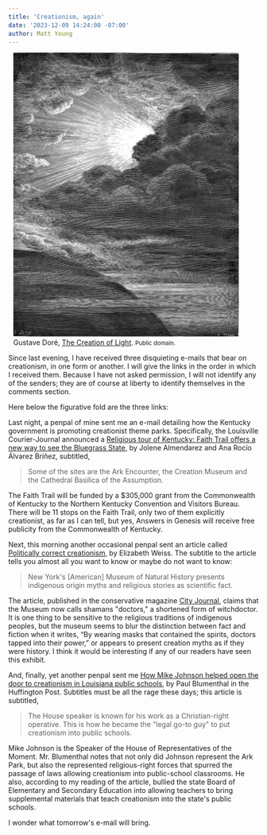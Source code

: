 ```yaml
---
title: 'Creationism, again'
date: '2023-12-09 14:24:00 -07:00'
author: Matt Young
---
```


<figure class="on-the-left-side" style="margin-top: 10px; margin-right: 40px; margin-bottom: 10px; margin-left: 10px;">
<img src="/uploads/2023/Dore_Light_Etching_600.jpg" alt="Etching"/>
<figcaption>Gustave Doré, <a href="https://en.wikipedia.org/wiki/File:Creation_of_Light.png">The Creation of Light</a>. <small>Public domain.</small>
</figcaption>
</figure>

Since last evening, I have received three disquieting e-mails that bear on creationism, in one form or another. I will give the links in the order in which I received them. Because I have not asked permission, I will not identify any of the senders; they are of course at liberty to identify themselves in the comments section.

Here below the figurative fold are the three links:

<!--more-->

Last night, a penpal of mine sent me an e-mail detailing how the Kentucky government is promoting creationist theme parks. Specifically, the Louisville Courier-Journal announced a <a href="https://www.courier-journal.com/story/entertainment/2023/12/08/ark-encounter-kentucky-faith-trail/71849424007/">Religious tour of Kentucky: Faith Trail offers a new way to see the Bluegrass State</a>, by Jolene Almendarez and Ana Rocío Álvarez Bríñez, subtitled, 

<blockquote> Some of the sites are the Ark Encounter, the Creation Museum and the Cathedral Basilica of the Assumption. </blockquote>

The Faith Trail will be funded by a $305,000 grant from the Commonwealth of Kentucky to the Northern Kentucky Convention and Visitors Bureau. There will be 11 stops on the Faith Trail, only two of them explicitly creationist, as far as I can tell, but yes, Answers in Genesis will receive free publicity from the Commonwealth of Kentucky.

Next, this morning another occasional penpal sent an article called <a href="https://www.city-journal.org/article/the-american-museum-of-natural-historys-politically-correct-creationism">Politically correct creationism</a>, by Elizabeth Weiss. The subtitle to the article tells you almost all you want to know or maybe do not want to know:

<blockquote>New York's [American] Museum of Natural History presents indigenous origin myths and religious stories as scientific fact.</blockquote>

The article, published in the conservative magazine <a href="https://en.wikipedia.org/wiki/City_Journal">City Journal</a>, claims that the Museum now calls shamans "doctors," a shortened form of witchdoctor. It is one thing to be sensitive to the religious traditions of indigenous peoples, but the museum seems to blur the distinction between fact and fiction when it writes, “By wearing masks that contained the spirits, doctors tapped into their power,” or appears to present creation myths as if they were history. I think it would be interesting if any of our readers have seen this exhibit.

And, finally, yet another penpal sent me <a href="https://www.huffpost.com/entry/mike-johnson-creationism-schools_n_657380ffe4b09724b4342739"> How Mike Johnson helped open the door to creationism in Louisiana public schools</a>, by Paul Blumenthal in the Huffington Post. Subtitles must be all the rage these days; this article is subtitled,

<blockquote>The House speaker is known for his work as a Christian-right operative. This is how he became the "legal go-to guy" to put creationism into public schools.</blockquote>

Mike Johnson is the Speaker of the House of Representatives of the Moment. Mr. Blumenthal notes that not only did Johnson represent the Ark Park, but also the represented religious-right forces that spurred the passage of laws allowing creationism into public-school classrooms. He also, according to my reading of the article, bullied the state Board of Elementary and Secondary Education into allowing teachers to bring supplemental materials that teach creationism into the state's public schools.

I wonder what tomorrow's e-mail will bring.
